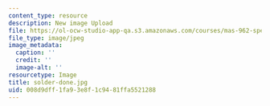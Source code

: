 ```yaml
---
content_type: resource
description: New image Upload
file: https://ol-ocw-studio-app-qa.s3.amazonaws.com/courses/mas-962-special-topics-new-textiles-spring-2010/008d9dff1fa93e8f1c9481ffa5521288_solder-done.jpg
file_type: image/jpeg
image_metadata:
  caption: ''
  credit: ''
  image-alt: ''
resourcetype: Image
title: solder-done.jpg
uid: 008d9dff-1fa9-3e8f-1c94-81ffa5521288
---
```

